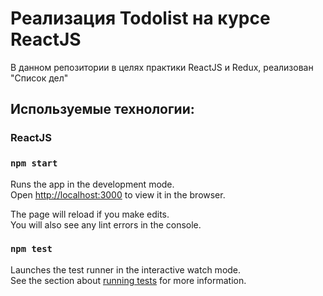 # Реализация Todolist на курсе ReactJS

В данном репозитории в целях практики ReactJS и Redux, реализован "Список дел"

## Используемые технологии:

### ReactJS






### `npm start`

Runs the app in the development mode.\
Open [http://localhost:3000](http://localhost:3000) to view it in the browser.

The page will reload if you make edits.\
You will also see any lint errors in the console.

### `npm test`

Launches the test runner in the interactive watch mode.\
See the section about [running tests](https://facebook.github.io/create-react-app/docs/running-tests) for more information.
